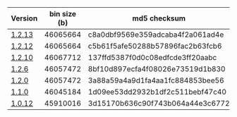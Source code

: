  Version | bin size (b) | md5 checksum  
--- | --- | ---
[1.2.13](https://drive.google.com/open?id=0B_eejsYvd9p1S3NQeW9KYlpFdnM)  | 46065664 | c8a0dbf9569e359adcaba4f2a061ad4e 
[1.2.12](https://drive.google.com/open?id=0B_eejsYvd9p1dkswSFJfallCWWs)  | 46065664 | c5b61f5afe50288b57896fac2b63fcb6  
[1.2.10](https://drive.google.com/open?id=0B_eejsYvd9p1dlBWRy1zbjZCbFk) | 46067712 | 137ffd5387f0d0c08edfcde3ff20aabc  
[1.2.6](https://drive.google.com/open?id=0B_eejsYvd9p1bmh3bEo3NE0xODg)	  | 46057472 | 8bf10d897ecfa4f08026e73519d1b830  
[1.2.0](https://drive.google.com/open?id=0B_eejsYvd9p1MHl4U2VUWndjeEk)	  | 46057472 | 3a88a59a4a9d1fa4aa1fc884853bee56  
[1.1.0](https://drive.google.com/open?id=0B_eejsYvd9p1TVV1YmY3bG1aS00)	  | 46045184 | 1d09ee53dd2932b1df2c511bebf47c40  
[1.0.12](https://drive.google.com/open?id=0B_eejsYvd9p1ek5BQzVjeXFqTkk)  | 45910016 | 3d15170b636c90f743b064a44e3c6772  
